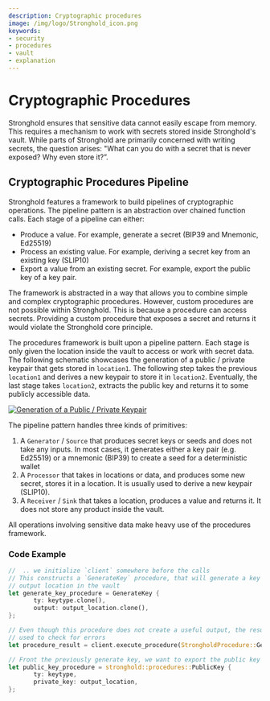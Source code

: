 ```yaml
---
description: Cryptographic procedures
image: /img/logo/Stronghold_icon.png
keywords:
- security
- procedures
- vault
- explanation
---
```


# Cryptographic Procedures

Stronghold ensures that sensitive data cannot easily escape from memory. This requires a mechanism to work with secrets stored inside Stronghold's vault. While parts of Stronghold are primarily concerned with writing secrets, the question arises: "What can you do with a secret that is never exposed? Why even store it?”.

## Cryptographic Procedures Pipeline

Stronghold features a framework to build pipelines of cryptographic operations. The pipeline pattern is an abstraction over chained function calls. Each stage of a pipeline can either:

* Produce a value. For example, generate a secret (BIP39 and Mnemonic, Ed25519)
* Process an existing value. For example, deriving a secret key from an existing key (SLIP10)
* Export a value from an existing secret. For example, export the public key of a key pair.

The framework is abstracted in a way that allows you to combine simple and complex cryptographic procedures. However, custom procedures are not possible within Stronghold. This is because a procedure can access secrets. Providing a custom procedure that exposes a secret and returns it would violate the Stronghold core principle.

The procedures framework is built upon a pipeline pattern. Each stage is only given the location inside the vault to access or work with secret data. The following schematic showcases the generation of a public / private keypair that gets stored in `location1`. The following step takes the previous `location1` and derives a new keypair to store it in `location2`. Eventually, the last stage takes `location2`, extracts the public key and returns it to some publicly accessible data.

[![Generation of a Public / Private Keypair](https://i.imgur.com/qZ5QX23.png)](https://viewer.diagrams.net/?tags=%7B%7D&highlight=FFFFFF&edit=_blank&layers=1&nav=1&title=pipeline#R7Vldb6M4FP01eZzI2JDAY9t0u1JnpEp92Jl9c8ED3nEw45gm7K%2Ff62K%2BG5o2JO1oFlUq9%2Fr6g3PPPQZnRq7WuxtFs%2BSLjJiYYRTtZmQ1w9hxMZ6ZPxQVpWcZkNIRKx7ZoMZxz%2F9l1omsN%2BcR23QCtZRC86zrDGWaslB3fFQpue2GfZeiO2tGYzZw3IdUDL1K2F8Ugnpdf3UOP%2Fk%2FE4qWZ2kG1Z0yrYOjYJjeS25SLXM3KlpNTl3Xp3xYQBr8Kl7PfHntZ6YYql%2BpAOJL1lwrveZTcX%2BGex8i7p37efHJuNRypy%2B8QzvBAw4GXEHw2GgsfpU8PiZ26WeqmenrY24S42%2Fx9pLnTVF1bx1L1sss%2BviwpUJfM0YmZdCJq3CdfsPqOhad0CjcCX6LUAy4HbagXlvDARU5pDgi6s%2F0FqLdfQsNFK%2FqizRMDznQtxJYVUYKcyZfVa2qhZIM2wbNdyWRRvmFwzrQoIsa0Lm1DL6NreNvzwKhYkbW5UgdRyMq6HbtIGNzZzr8nicjyLZRoyJUMW5QrKCSOWxhwAsVEPqsnV9Bl8Jg0HJ3X6fDkH5wudLF%2FBAFAWgexYUyqdyFimVFw33ssGcoNpE%2FNZysw6%2F2FaF1ZDaa5lNw2AoCq%2Bto1vJn9zrzJXO5vP0ioqa8f116dI7FnzWzUK3De9jFF12pu3jcxVyMbAsSpPVcz0WJxfBhrkRmmgmKCaP3YF%2Fbmc2q53ksOaa%2FrUNKjq3XW7Q5RPZHs1zLhQihatsMwEbEbmcXrz%2BD09f1083JQraGhaY%2FJ25uLFUcxFRzIXvY65pyehNzUHj9OVwTZww1KmqAahR7esuKNcHSflE8ix35PjYCjHDn5Gjt1TqTH2fk01PocYewfWQTXgxGL8Wg0lfa1ejGvoC%2FEn0tDl76Ghh3In%2BFAa6g00dMUUzAry%2Be7SWWvgh9FOggagnFM70Txwgx6fXfySghrrDpIKEDB1NM2DQyVycp6%2FSSLd%2Fv5LxiXSC46LX5DTK2owqFkIAF6B7y5%2FEDx898p10UerXOy%2Bc%2BVir124zktFW7%2F2uMtl%2B8Vnjshi9OXHGNNVe%2FXVef4vgzdVO152eUc8fPpyrDAaP44SMoQHlykEOqc4dVJSl%2BOT1adgNOmHl3EfTTKsYv%2BsRTz84htHGv8qSPdP7d4f6uEmk9m9BUVU06GaCsGzjVHNTUIz4wyFzKOX4eyeY%2B85QJ0AYtLbqfGBW5J%2FspdJZwji%2F1vS%2Bb%2Bf9nwrYzRH7WvR21mcuU%2BC%2BvK74%2B85JB2%2Bnnr%2B3OuODESdB%2B2rO3KJz9HHry6ZdKcEs%2FlprwxvfiAl1%2F8B)

The pipeline pattern handles three kinds of primitives:

1. A `Generator` / `Source` that produces secret keys or seeds and does not take any inputs. In most cases, it generates either a key pair (e.g. Ed25519) or a mnemonic (BIP39) to create a seed for a deterministic wallet
2. A `Processor` that takes in locations or data, and produces some new secret, stores it in a location. It is usually used to derive a new keypair (SLIP10).
3. A `Receiver` / `Sink` that takes a location, produces a value and returns it. It does not store any product inside the vault.

All operations involving sensitive data make heavy use of the procedures framework.

### Code Example

```rust
//  .. we initialize `client` somewhere before the calls
// This constructs a `GenerateKey` procedure, that will generate a key at given
// output location in the vault
let generate_key_procedure = GenerateKey {
       ty: keytype.clone(),
       output: output_location.clone(),
};

// Even though this procedure does not create a useful output, the result can be
// used to check for errors
let procedure_result = client.execute_procedure(StrongholdProcedure::GenerateKey(generate_key_procedure));

// Front the previously generate key, we want to export the public key
let public_key_procedure = stronghold::procedures::PublicKey {
       ty: keytype,
       private_key: output_location,
};
```


